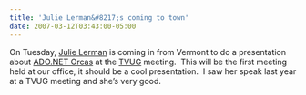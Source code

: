 ```yaml
---
title: 'Julie Lerman&#8217;s coming to town'
date: 2007-03-12T03:43:00-05:00
---
```

On Tuesday, [Julie Lerman](http://www.thedatafarm.com/blog/) is coming in from Vermont to do a presentation about [ADO.NET Orcas](http://www.thedatafarm.com/blog/2007/01/20/GrokkingEntityMappingInADONETOrcas.aspx) at the [TVUG](http://www.tvug.net/) meeting.  This will be the first meeting held at our office, it should be a cool presentation.  I saw her speak last year at a TVUG meeting and she&#8217;s very good.
